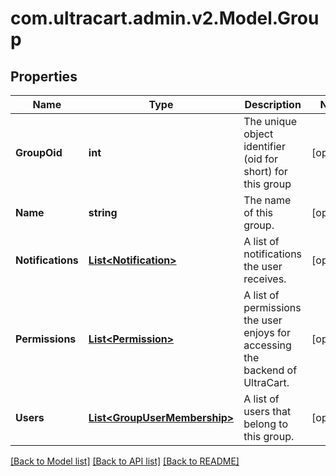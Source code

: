 
# com.ultracart.admin.v2.Model.Group

## Properties

Name | Type | Description | Notes
------------ | ------------- | ------------- | -------------
**GroupOid** | **int** | The unique object identifier (oid for short) for this group | [optional] 
**Name** | **string** | The name of this group. | [optional] 
**Notifications** | [**List&lt;Notification&gt;**](Notification.md) | A list of notifications the user receives. | [optional] 
**Permissions** | [**List&lt;Permission&gt;**](Permission.md) | A list of permissions the user enjoys for accessing the backend of UltraCart. | [optional] 
**Users** | [**List&lt;GroupUserMembership&gt;**](GroupUserMembership.md) | A list of users that belong to this group. | [optional] 

[[Back to Model list]](../README.md#documentation-for-models)
[[Back to API list]](../README.md#documentation-for-api-endpoints)
[[Back to README]](../README.md)


